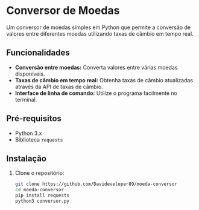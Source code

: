 # Conversor de Moedas

Um conversor de moedas simples em Python que permite a conversão de valores entre diferentes moedas utilizando taxas de câmbio em tempo real.

## Funcionalidades

- **Conversão entre moedas:** Converta valores entre várias moedas disponíveis.
- **Taxas de câmbio em tempo real:** Obtenha taxas de câmbio atualizadas através da API de taxas de câmbio.
- **Interface de linha de comando:** Utilize o programa facilmente no terminal.

## Pré-requisitos

- Python 3.x
- Biblioteca `requests`

## Instalação

1. Clone o repositório:
   ```bash
   git clone https://github.com/Davideveloper89/moeda-conversor
   cd moeda-conversor
   pip install requests
   python3 conversor.py
